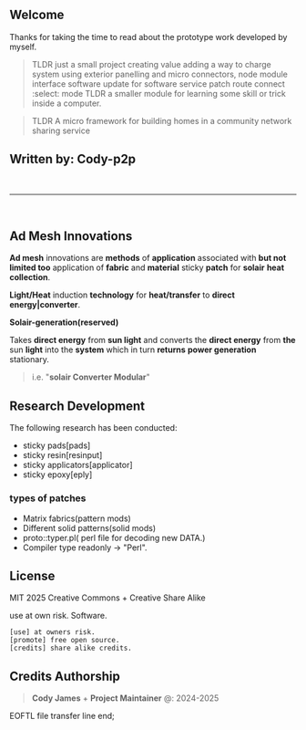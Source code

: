 ## Welcome

Thanks for taking the time to read about the prototype work
developed by myself. 

> TLDR just a small project creating value adding a way to charge system
using exterior panelling and micro connectors, node module interface
software update for software service patch route connect :select: mode
> TLDR a smaller module for learning some skill or trick inside a computer.


>TLDR A micro framework for building homes in a community network sharing service



## Written by: Cody-p2p

<br>
<hr>
<br>

## Ad Mesh Innovations

**Ad mesh** innovations are **methods** of **application** 
associated with **but not limited too** application
of **fabric** and **material** sticky **patch** for **solair** 
**heat collection**.

**Light/Heat** induction **technology** for **heat/transfer**
to **direct** **energy|converter**.

**Solair-generation(reserved)**

Takes **direct energy** from **sun light** and converts
the **direct energy** from **the** sun **light** into the **system**
which in turn **returns** **power generation** stationary.

> i.e. "**solair Converter Modular**"

## Research Development

The following research has been conducted:

- sticky pads[pads]
- sticky resin[resinput]
- sticky applicators[applicator]
- sticky epoxy[eply]

### types of patches

- Matrix fabrics(pattern mods)
- Different solid patterns(solid mods)
- proto::typer.pl( perl file for decoding new DATA.)
- Compiler type readonly -> "Perl".

## License

MIT 2025 Creative Commons + Creative Share Alike

use at own risk. Software.

    [use] at owners risk.
    [promote] free open source.
    [credits] share alike credits.

## Credits Authorship

> **Cody James** + **Project Maintainer**  <year> @: 2024-2025

EOFTL file transfer line end;
